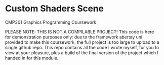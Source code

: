 # Custom Shaders Scene 
CMP301 Graphics Programming Coursework

PLEASE NOTE: THIS IS NOT A COMPILABLE PROJECT! This code is here for demonstration purposes only: due to the framework abertay uni provided
to make this coursework, the full project is too large to upload to a single github repo. This repo contains all the code I wrote myself,
for you to view at your pleasure, plus a build of the final version of the project which I handed in for this module.
